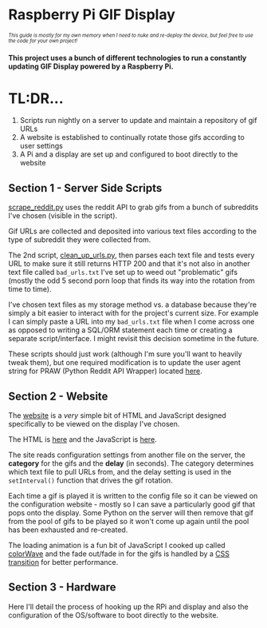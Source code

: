 # Raspberry Pi GIF Display
<sub><sup>*This guide is mostly for my own memory when I need to nuke and re-deploy the device, but feel free to use the code for your own project!*</sup></sub>

#### This project uses a bunch of different technologies to run a constantly updating GIF Display powered by a Raspberry Pi.

# TL:DR...
1. Scripts run nightly on a server to update and maintain a repository of gif URLs
2. A website is established to continually rotate those gifs according to user settings
3. A Pi and a display are set up and configured to boot directly to the website

## Section 1 - Server Side Scripts
[scrape_reddit.py](https://github.com/kershner/RPi_Display/blob/master/rpi_display/scripts/scrape_reddit.py) uses the reddit API to grab gifs from a bunch of subreddits I've chosen (visible in the script).  

Gif URLs are collected and deposited into various text files according to the type of subreddit they were collected from.  

The 2nd script, [clean_up_urls.py](https://github.com/kershner/RPi_Display/blob/master/rpi_display/scripts/clean_up_urls.py), then parses each text file and tests every URL to make sure it still returns HTTP 200 and that it's not also in another text file called `bad_urls.txt` I've set up to weed out "problematic" gifs (mostly the odd 5 second porn loop that finds its way into the rotation from time to time).

I've chosen text files as my storage method vs. a database because they're simply a bit easier to interact with for the project's current size.  For example I can simply paste a URL into my `bad_urls.txt` file when I come across one as opposed to writing a SQL/ORM statement each time or creating a separate script/interface.  I might revisit this decision sometime in the future.

These scripts should just work (although I'm sure you'll want to heavily tweak them), but one required modification is to update the user agent string for PRAW (Python Reddit API Wrapper) located [here](https://github.com/kershner/RPi_Display/blob/master/rpi_display/scripts/scrape_reddit.py#L142).

## Section 2 - Website
The [website](kershner.org/pi_display) is a *very* simple bit of HTML and JavaScript designed specifically to be viewed on the display I've chosen.

The HTML is [here](https://github.com/kershner/RPi_Display/tree/master/rpi_display/app/templates) and the JavaScript is [here](https://github.com/kershner/RPi_Display/tree/master/rpi_display/app/static/js).

The site reads configuration settings from another file on the server, the **category** for the gifs and the **delay** (in seconds). The category determines which text file to pull URLs from, and the delay setting is used in the `setInterval()` function that drives the gif rotation.  

Each time a gif is played it is written to the config file so it can be viewed on the configuration website - mostly so I can save a particularly good gif that pops onto the display.  Some Python on the server will then remove that gif from the pool of gifs to be played so it won't come up again until the pool has been exhausted and re-created.

The loading animation is a fun bit of JavaScript I cooked up called [colorWave](http://codepen.io/kershner/pen/Yyyzjz) and the fade out/fade in for the gifs is handled by a [CSS transition](https://github.com/kershner/RPi_Display/blob/master/rpi_display/app/static/css/pi_display.css#L6) for better performance.

## Section 3 - Hardware
Here I'll detail the process of hooking up the RPi and display and also the configuration of the OS/software to boot directly to the website.
